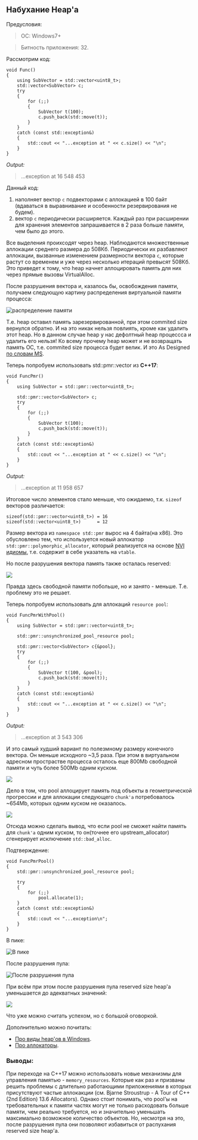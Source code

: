 ## Набухание Heap'а
Предусловия:
> ОС: Windows7+

> Битность приложения: 32.

Рассмотрим код:
```
void Func()
{
	using SubVector = std::vector<uint8_t>;
	std::vector<SubVector> c;
	try
	{
		for (;;)
		{
			SubVector t(100);
			c.push_back(std::move(t));
		}
	}
	catch (const std::exception&)
	{
		std::cout << "...exception at " << c.size() << "\n";
	}
}
```
*Output:*
> ...exception at 16 548 453


Данный код:
1. наполняет вектор `c` подвекторами с аллокацией в 100 байт (вдаваться в выравнивание и особенности резервирования не будем).
2. вектор `c` периодически расширяется. Каждый раз при расширении для хранения элементов запрашивается в 2 раза больше памяти, чем было до этого.

Все выделения проихсодят через heap. Наблюдаются множественные аллокации среднего размера до 508Кб. Периодически их разбавляют аллокации, вызванные изменением размерности вектора `c`, которые растут со временем и уже через несколько итераций превысят 508Кб. Это приведет к тому, что heap начнет аллоцировать память для них через прямые вызовы VirtualAlloc.


После разрушения вектора и, казалось бы, освобождения памяти, получаем следующую картину распределения виртуальной памяти процесса:

![распределение памяти](%28%29-afterFree.PNG)

Т.е. heap оставил память зарезервированной, при этом commited size вернулся обратно. И на это никак нельзя повлиять, кроме как удалить этот heap. Но в данном случае heap у нас дефолтный heap процессса и удалить его нельзя!
Ко всему прочему heap может и не возвращать память ОС, т.е. commited size процесса будет велик. И это As Designed [по словам MS](https://support.microsoft.com/en-my/help/3073576/heap-manager-may-not-decommit-memory-after-memory-is-freed).



Теперь попробуем использовать std::pmr::vector из **C++17**:
```
void FuncPmr()
{
	using SubVector = std::pmr::vector<uint8_t>;
    
	std::pmr::vector<SubVector> c;
	try
	{
		for (;;)
		{
			SubVector t(100);
			c.push_back(std::move(t));
		}
	}
	catch (const std::exception&)
	{
		std::cout << "...exception at " << c.size() << "\n";
	}
}
```
*Output:*
> ...exception at 11 958 657

Итоговое число элементов стало меньше, что ожидаемо, т.к. `sizeof` векторов различается:
```
sizeof(std::pmr::vector<uint8_t>) = 16
sizeof(std::vector<uint8_t>)      = 12
```
Размер вектора из `namespace std::pmr` вырос на 4 байта(на x86). Это обусловлено тем, что используется новый аллокатор `std::pmr::polymorphic_allocator`, который реализуется на основе [NVI идиомы](https://en.wikipedia.org/wiki/Non-virtual_interface_pattern), т.е. содержит в себе указатель на `vtable`.

Но после разрушения вектора память также осталась reserved:

![](pmrVector.PNG)

Правда здесь свободной памяти побольше, но и занято - меньше. Т.е. проблему это не решает.


Теперь попробуем использовать для аллокаций `resource pool`:
```
void FuncPmrWithPool()
{
	using SubVector = std::pmr::vector<uint8_t>;
    
	std::pmr::unsynchronized_pool_resource pool;

	std::pmr::vector<SubVector> c{&pool};
	try
	{
		for (;;)
		{
			SubVector t(100, &pool);
			c.push_back(std::move(t));
		}
	}
	catch (const std::exception&)
	{
		std::cout << "...exception at " << c.size() << "\n";
	}
}
```
*Output:*
> ...exception at 3 543 306

И это самый худший вариант по полезмному размеру конечного вектора. Он меньше исходного ~3,5 раза. При этом в виртуальном адресном прострастве процесса осталось еще 800Mb свободной памяти и чуть более 500Mb одним куском.

![](pmrVector+Pool.PNG)

Дело в том, что pool аллоцирует память под объекты в геометрической прогрессии и для аллокации следующего `chunk'а` потребовалось ~654Mb, которых одним куском не оказалось.

![](pmrVector+Pool-Heap.PNG)

Отсюда можно сделать вывод, что если pool не сможет найти память для `chunk'а` одним куском, то он(точнее его upstream_allocator) сгенерирует исключение `std::bad_alloc`.

Подтверждение:
```
void FuncPmrPool()
{
	std::pmr::unsynchronized_pool_resource pool;

	try
	{
		for (;;)
			pool.allocate(1);
	}
	catch (const std::exception&)
	{
		std::cout << "...exception\n";
	}
}
```
В пике:

![В пике](pmrPool.PNG)

После разрушения пула:

![После разрушения пула](pmrPool-afterFree.PNG)

При всём при этом после разрушения пула reserved size heap'а уменьшается до адекватных значений:

![](pmrVector+Pool-AfterFree.PNG)

Что уже можно считать успехом, но с большой оговоркой.

Дополнительно можно почитать:
* [Про виды heap'ов в Windows](WindowsHeapTypes.md).
* [Про аллокаторы](Allocators.md).


### Выводы:
При переходе на C++17 можно использовать новые механизмы для управления памятью - `memory_resources`. Которые как раз и призваны решить проблемы с длительно работающими приложениями в которых присутствуют частые аллокакции (см. Bjarne Stroustrup - A Tour of C++ (2nd Edition) 13.6 Allocators).
Однако стоит понимать, что pool'ы на требовательных к памяти частях могут не только расходовать больше памяти, чем реально требуется, но и значительно уменьшать максимально возможное количество объектов. Но, несмотря на это, после разрушения пула они позволяют избавиться от распухания reserved size heap'а.